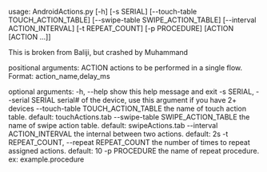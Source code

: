 usage: AndroidActions.py [-h] [-s SERIAL] [--touch-table TOUCH_ACTION_TABLE]
                         [--swipe-table SWIPE_ACTION_TABLE]
                         [--interval ACTION_INTERVAL] [-t REPEAT_COUNT]
                         [-p PROCEDURE]
                         [ACTION [ACTION ...]]

This is broken from Baliji, but crashed by Muhammand

positional arguments:
  ACTION                actions to be performed in a single flow. Format:
                        action_name,delay_ms

optional arguments:
  -h, --help            show this help message and exit
  -s SERIAL, --serial SERIAL
                        serial# of the device, use this argument if you have
                        2+ devices
  --touch-table TOUCH_ACTION_TABLE
                        the name of touch action table. default:
                        touchActions.tab
  --swipe-table SWIPE_ACTION_TABLE
                        the name of swipe action table. default:
                        swipeActions.tab
  --interval ACTION_INTERVAL
                        the internal between two actions. default: 2s
  -t REPEAT_COUNT, --repeat REPEAT_COUNT
                        the number of times to repeat assigned actions.
                        default: 10
  -p PROCEDURE          the name of repeat procedure. ex: example.procedure

